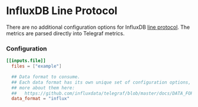 # InfluxDB Line Protocol

There are no additional configuration options for InfluxDB [line protocol][]. The
metrics are parsed directly into Telegraf metrics.

[line protocol]: https://docs.influxdata.com/influxdb/latest/write_protocols/line/

### Configuration

```toml
[[inputs.file]]
  files = ["example"]

  ## Data format to consume.
  ## Each data format has its own unique set of configuration options, read
  ## more about them here:
  ##   https://github.com/influxdata/telegraf/blob/master/docs/DATA_FORMATS_INPUT.md
  data_format = "influx"
```

